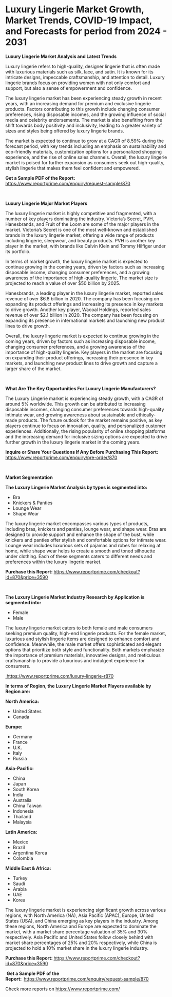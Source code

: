 <p><h1>Luxury Lingerie Market Growth, Market Trends, COVID-19 Impact, and Forecasts for period from 2024 - 2031</h1></p><p><strong>Luxury Lingerie Market Analysis and Latest Trends</strong></p>
<p><p>Luxury lingerie refers to high-quality, designer lingerie that is often made with luxurious materials such as silk, lace, and satin. It is known for its intricate designs, impeccable craftsmanship, and attention to detail. Luxury lingerie brands focus on providing women with not only comfort and support, but also a sense of empowerment and confidence.</p><p>The luxury lingerie market has been experiencing steady growth in recent years, with an increasing demand for premium and exclusive lingerie products. Factors contributing to this growth include changing consumer preferences, rising disposable incomes, and the growing influence of social media and celebrity endorsements. The market is also benefiting from the shift towards body positivity and inclusivity, leading to a greater variety of sizes and styles being offered by luxury lingerie brands.</p><p>The market is expected to continue to grow at a CAGR of 8.59% during the forecast period, with key trends including an emphasis on sustainability and eco-friendly materials, customization options for a personalized shopping experience, and the rise of online sales channels. Overall, the luxury lingerie market is poised for further expansion as consumers seek out high-quality, stylish lingerie that makes them feel confident and empowered.</p></p>
<p><strong>Get a Sample PDF of the Report:&nbsp;</strong> <a href="https://www.reportprime.com/enquiry/request-sample/870">https://www.reportprime.com/enquiry/request-sample/870</a></p>
<p>&nbsp;</p>
<p><strong>Luxury Lingerie Major Market Players</strong></p>
<p><p>The luxury lingerie market is highly competitive and fragmented, with a number of key players dominating the industry. Victoria’s Secret, PVH, Hanesbrands, and Fruit of the Loom are some of the major players in the market. Victoria’s Secret is one of the most well-known and established brands in the luxury lingerie market, offering a wide range of products including lingerie, sleepwear, and beauty products. PVH is another key player in the market, with brands like Calvin Klein and Tommy Hilfiger under its portfolio.</p><p>In terms of market growth, the luxury lingerie market is expected to continue growing in the coming years, driven by factors such as increasing disposable income, changing consumer preferences, and a growing awareness of the importance of high-quality lingerie. The market size is projected to reach a value of over $50 billion by 2025.</p><p>Hanesbrands, a leading player in the luxury lingerie market, reported sales revenue of over $6.8 billion in 2020. The company has been focusing on expanding its product offerings and increasing its presence in key markets to drive growth. Another key player, Wacoal Holdings, reported sales revenue of over $2.1 billion in 2020. The company has been focusing on expanding its presence in international markets and launching new product lines to drive growth.</p><p>Overall, the luxury lingerie market is expected to continue growing in the coming years, driven by factors such as increasing disposable income, changing consumer preferences, and a growing awareness of the importance of high-quality lingerie. Key players in the market are focusing on expanding their product offerings, increasing their presence in key markets, and launching new product lines to drive growth and capture a larger share of the market.</p></p>
<p>&nbsp;</p>
<p><strong>What Are The Key Opportunities For Luxury Lingerie Manufacturers?</strong></p>
<p><p>The Luxury Lingerie market is experiencing steady growth, with a CAGR of around 5% worldwide. This growth can be attributed to increasing disposable incomes, changing consumer preferences towards high-quality intimate wear, and growing awareness about sustainable and ethically-made products. The future outlook for the market remains positive, as key players continue to focus on innovation, quality, and personalized customer experiences. Additionally, the rising popularity of online shopping platforms and the increasing demand for inclusive sizing options are expected to drive further growth in the luxury lingerie market in the coming years.</p></p>
<p><strong>Inquire or Share Your Questions If Any Before Purchasing This Report:</strong> <a href="https://www.reportprime.com/enquiry/pre-order/870">https://www.reportprime.com/enquiry/pre-order/870</a></p>
<p>&nbsp;</p>
<p><strong>Market Segmentation</strong></p>
<p><strong>The Luxury Lingerie Market Analysis by types is segmented into:</strong></p>
<p><ul><li>Bra</li><li>Knickers & Panties</li><li>Lounge Wear</li><li>Shape Wear</li></ul></p>
<p><p>The luxury lingerie market encompasses various types of products, including bras, knickers and panties, lounge wear, and shape wear. Bras are designed to provide support and enhance the shape of the bust, while knickers and panties offer stylish and comfortable options for intimate wear. Lounge wear includes luxurious sets of pajamas and robes for relaxing at home, while shape wear helps to create a smooth and toned silhouette under clothing. Each of these segments caters to different needs and preferences within the luxury lingerie market.</p></p>
<p><strong>Purchase this Report:&nbsp;</strong><a href="https://www.reportprime.com/checkout?id=870&price=3590">https://www.reportprime.com/checkout?id=870&price=3590</a></p>
<p>&nbsp;</p>
<p><strong>The Luxury Lingerie Market Industry Research by Application is segmented into:</strong></p>
<p><ul><li>Female</li><li>Male</li></ul></p>
<p><p>The luxury lingerie market caters to both female and male consumers seeking premium quality, high-end lingerie products. For the female market, luxurious and stylish lingerie items are designed to enhance comfort and confidence. Meanwhile, the male market offers sophisticated and elegant options that prioritize both style and functionality. Both markets emphasize the importance of premium materials, innovative designs, and meticulous craftsmanship to provide a luxurious and indulgent experience for consumers.</p></p>
<p><a href="https://www.reportprime.com/luxury-lingerie-r870">&nbsp;https://www.reportprime.com/luxury-lingerie-r870</a></p>
<p><strong>In terms of Region, the Luxury Lingerie Market Players available by Region are:</strong></p>
<p>
    <p> <strong> North America: </strong>
        <ul>
            <li>United States</li>
            <li>Canada</li>
        </ul>
        </p> 
    <p> <strong> Europe: </strong>
        <ul>
            <li>Germany</li>
            <li>France</li>
            <li>U.K.</li>
            <li>Italy</li>
            <li>Russia</li>
        </ul>
        </p> 
    <p> <strong> Asia-Pacific: </strong>
        <ul>
            <li>China</li>
            <li>Japan</li>
            <li>South Korea</li>
            <li>India</li>
            <li>Australia</li>
            <li>China Taiwan</li>
            <li>Indonesia</li>
            <li>Thailand</li>
            <li>Malaysia</li>
        </ul>
        </p> 
    <p> <strong> Latin America: </strong>
        <ul>
            <li>Mexico</li>
            <li>Brazil</li>
            <li>Argentina Korea</li>
            <li>Colombia</li>
        </ul>
        </p> 
    <p> <strong> Middle East & Africa: </strong>
        <ul>
            <li>Turkey</li>
            <li>Saudi</li>
            <li>Arabia</li>
            <li>UAE</li>
            <li>Korea</li>
        </ul>
    </p>
    </p>
<p><p>The luxury lingerie market is experiencing significant growth across various regions, with North America (NA), Asia Pacific (APAC), Europe, United States (USA), and China emerging as key players in the industry. Among these regions, North America and Europe are expected to dominate the market, with a market share percentage valuation of 35% and 30% respectively. Asia Pacific and United States follow closely behind with market share percentages of 25% and 20% respectively, while China is projected to hold a 10% market share in the luxury lingerie industry.</p></p>
<p><strong>Purchase this Report: </strong><a href="https://www.reportprime.com/checkout?id=870&price=3590">https://www.reportprime.com/checkout?id=870&price=3590</a></p>
<p>&nbsp;<strong>Get a Sample PDF of the Report:&nbsp;&nbsp;</strong><a href="https://www.reportprime.com/enquiry/request-sample/870">https://www.reportprime.com/enquiry/request-sample/870</a></p>
<p><strong></strong></p>
<p>Check more reports on <a href="https://www.reportprime.com/">https://www.reportprime.com/</a></p>